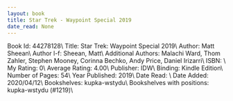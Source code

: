 ```yaml
---
layout: book
title: Star Trek - Waypoint Special 2019
date_read: None
---
```


Book Id: 44278128\ 
Title: Star Trek: Waypoint Special 2019\ 
Author: Matt Sheean\ 
Author l-f: Sheean, Matt\ 
Additional Authors: Malachi Ward, Thom Zahler, Stephen Mooney, Corinna Bechko, Andy Price, Daniel Irizarri\ 
ISBN: \ 
My Rating: 0\ 
Average Rating: 4.00\ 
Publisher: IDW\ 
Binding: Kindle Edition\ 
Number of Pages: 54\ 
Year Published: 2019\ 
Date Read: \ 
Date Added: 2020/04/12\ 
Bookshelves: kupka-wstydu\ 
Bookshelves with positions: kupka-wstydu (#1219)\ 

